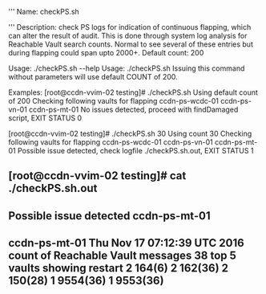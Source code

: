 '''
Name: checkPS.sh 

'''
Description: check PS logs for indication of continuous flapping, which can alter the result of audit.  This is done through system log analysis for Reachable Vault search counts.  Normal to see several of these entries but during flapping could span upto 2000+.
Default count: 200

Usage: 
  ./checkPS.sh --help
  Usage:  ./checkPS.sh <THRESHOLD COUNT>
  Issuing this command without parameters will use default COUNT of 200.

Examples:
[root@ccdn-vvim-02 testing]# ./checkPS.sh
Using default count of 200
Checking following vaults for flapping
ccdn-ps-wcdc-01 ccdn-ps-vn-01 ccdn-ps-mt-01
No issues detected, proceed with findDamaged script, EXIT STATUS 0


[root@ccdn-vvim-02 testing]# ./checkPS.sh 30
Using count 30
Checking following vaults for flapping
ccdn-ps-wcdc-01 ccdn-ps-vn-01 ccdn-ps-mt-01
Possible issue detected, check logfile ./checkPS.sh.out, EXIT STATUS 1


[root@ccdn-vvim-02 testing]# cat ./checkPS.sh.out
----------------------------------------------------------------------------------------------------------------------------------------------------
Possible issue detected ccdn-ps-mt-01
----------------------------------------------------------------------------------------------------------------------------------------------------
ccdn-ps-mt-01
Thu Nov 17 07:12:39 UTC 2016
count of Reachable Vault messages
38
top 5 vaults showing restart
      2 164(6)
      2 162(36)
      2 150(28)
      1 9554(36)
      1 9553(36)
----------------------------------------------------------------------------------------------------------------------------------------------------

